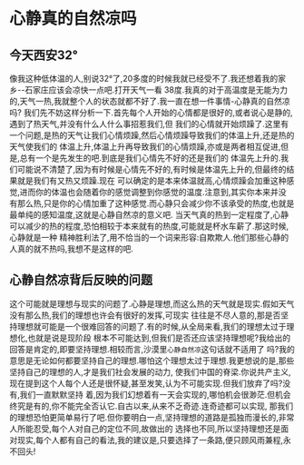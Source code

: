 # 心静真的自然凉吗

## 今天西安32°

像我这种低体温的人,别说32°了,20多度的时候我就已经受不了.我还想着我的家乡--石家庄应该会凉快一点吧.打开天气一看
38度.我真的对于高温度是无能为力的,天气一热,我就整个人的状态就都不好了.我一直在想一件事情-心静真的自然凉吗?
我们先不妨这样分析一下.首先每个人开始的心情都是很好的,或者说心是静的,遇到了热天气,并没有什么人什么事招惹我们,但
我们的心情就开始烦躁了.这里有一个问题,是热的天气让我们心情烦躁,然后心情烦躁导致我们的体温上升,还是热的天气使我们的
体温上升,体温上升再导致我们的心情烦躁,亦或是两者相互促进,但是,总有一个是先发生的吧.到底是我们心情先不好的还是我们的
体温先上升的.我们可能说不清楚了,因为有时候是心情先不好的,有时候是体温先上升的,但最终的结果就是我们有又热又烦躁.现在
可以确定的是本来体温就高,心情烦躁会加重这种感觉,进而你的体温也会随着你的感觉调整到你感觉的温度.注意到,其实你本来并没
有那么热,只是你的心情加重了这种感觉.而心静只会减少你不该承受的热度,也就是最单纯的感知温度,这就是心静自然凉的意义吧.
当天气真的热到一定程度了,心静可以减少的热的程度,恐怕相较于本来就有的热度,可能就是杯水车薪了.那这时候,心静就是一种
精神胜利法了,用不恰当的一个词来形容:自欺欺人.他们那些心静的人真的就不热吗,我想不是这样的吧.

## 心静自然凉背后反映的问题

这个可能就是理想与现实的问题了.心静是理想,而这么热的天气就是现实.假如天气没有那么热,我们的理想也许会有很好的发挥,可现实
往往是不尽人意的,那是否坚持理想就可能是一个很难回答的问题了.有的时候,从全局来看,我们的理想太过于理想化,也就是说是现阶段
根本不可能达到,但我们是否还应该坚持理想呢?我给出的回答是肯定的,即要坚持理想.相较而言,沙漠里`心静自然凉`这句话就不适用了
吗?我的意思是无论如何都要坚持自己的理想.哪怕这个理想太过于理想.我更想说的是,那些坚持自己的理想的人,才是我们社会发展的动力,
使我们中国的脊梁.你说共产主义,现在提到这个人每个人还是很怀疑,甚至发笑,认为不可能实现.但我们放弃了吗?没有,我们一直默默坚持
着,因为我们幻想着有一天会实现的,哪怕机会很渺茫.但机会终究是有的,你不能完全否认它.自古以来,从来不乏奇迹.连奇迹都可以实现,
那我们的理想恐怕更简单易行了吧.但你要明白一点,坚持理想的道路是孤独而漫长的,非常人所能忍受,每个人对自己的定位不同,故做出的
选择也不同,所以坚持理想还是面对现实,每个人都有自己的看法,我的建议是,只要选择了一条路,便只顾风雨兼程,永不回头!